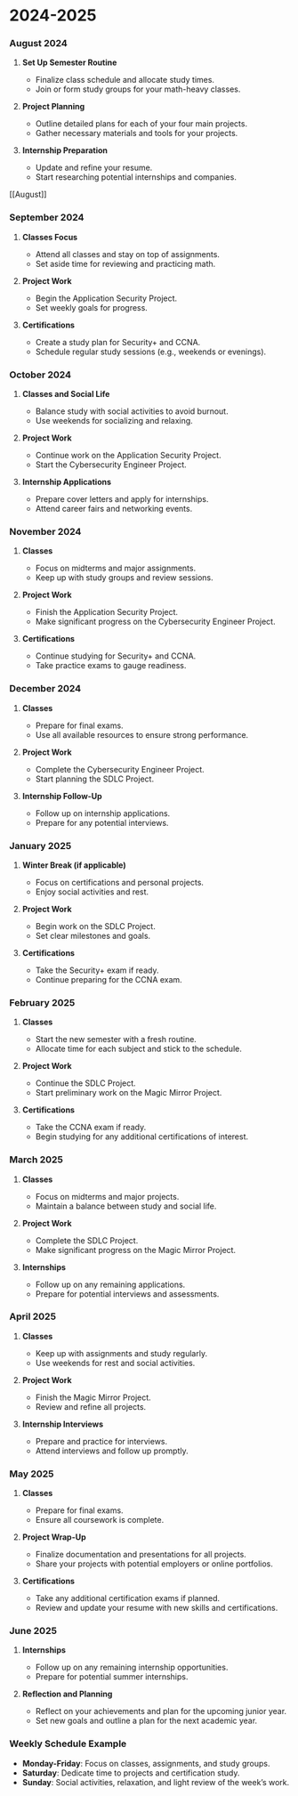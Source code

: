 # 2024-2025

### August 2024

1. **Set Up Semester Routine**
    
    - Finalize class schedule and allocate study times.
    - Join or form study groups for your math-heavy classes.
2. **Project Planning**
    
    - Outline detailed plans for each of your four main projects.
    - Gather necessary materials and tools for your projects.
3. **Internship Preparation**
    
    - Update and refine your resume.
    - Start researching potential internships and companies.

[[August]]
### September 2024

1. **Classes Focus**
    
    - Attend all classes and stay on top of assignments.
    - Set aside time for reviewing and practicing math.
2. **Project Work**
    
    - Begin the Application Security Project.
    - Set weekly goals for progress.
3. **Certifications**
    
    - Create a study plan for Security+ and CCNA.
    - Schedule regular study sessions (e.g., weekends or evenings).

### October 2024

1. **Classes and Social Life**
    
    - Balance study with social activities to avoid burnout.
    - Use weekends for socializing and relaxing.
2. **Project Work**
    
    - Continue work on the Application Security Project.
    - Start the Cybersecurity Engineer Project.
3. **Internship Applications**
    
    - Prepare cover letters and apply for internships.
    - Attend career fairs and networking events.

### November 2024

1. **Classes**
    
    - Focus on midterms and major assignments.
    - Keep up with study groups and review sessions.
2. **Project Work**
    
    - Finish the Application Security Project.
    - Make significant progress on the Cybersecurity Engineer Project.
3. **Certifications**
    
    - Continue studying for Security+ and CCNA.
    - Take practice exams to gauge readiness.

### December 2024

1. **Classes**
    
    - Prepare for final exams.
    - Use all available resources to ensure strong performance.
2. **Project Work**
    
    - Complete the Cybersecurity Engineer Project.
    - Start planning the SDLC Project.
3. **Internship Follow-Up**
    
    - Follow up on internship applications.
    - Prepare for any potential interviews.

### January 2025

1. **Winter Break (if applicable)**
    
    - Focus on certifications and personal projects.
    - Enjoy social activities and rest.
2. **Project Work**
    
    - Begin work on the SDLC Project.
    - Set clear milestones and goals.
3. **Certifications**
    
    - Take the Security+ exam if ready.
    - Continue preparing for the CCNA exam.

### February 2025

1. **Classes**
    
    - Start the new semester with a fresh routine.
    - Allocate time for each subject and stick to the schedule.
2. **Project Work**
    
    - Continue the SDLC Project.
    - Start preliminary work on the Magic Mirror Project.
3. **Certifications**
    
    - Take the CCNA exam if ready.
    - Begin studying for any additional certifications of interest.

### March 2025

1. **Classes**
    
    - Focus on midterms and major projects.
    - Maintain a balance between study and social life.
2. **Project Work**
    
    - Complete the SDLC Project.
    - Make significant progress on the Magic Mirror Project.
3. **Internships**
    
    - Follow up on any remaining applications.
    - Prepare for potential interviews and assessments.

### April 2025

1. **Classes**
    
    - Keep up with assignments and study regularly.
    - Use weekends for rest and social activities.
2. **Project Work**
    
    - Finish the Magic Mirror Project.
    - Review and refine all projects.
3. **Internship Interviews**
    
    - Prepare and practice for interviews.
    - Attend interviews and follow up promptly.

### May 2025

1. **Classes**
    
    - Prepare for final exams.
    - Ensure all coursework is complete.
2. **Project Wrap-Up**
    
    - Finalize documentation and presentations for all projects.
    - Share your projects with potential employers or online portfolios.
3. **Certifications**
    
    - Take any additional certification exams if planned.
    - Review and update your resume with new skills and certifications.

### June 2025

1. **Internships**
    
    - Follow up on any remaining internship opportunities.
    - Prepare for potential summer internships.
2. **Reflection and Planning**
    
    - Reflect on your achievements and plan for the upcoming junior year.
    - Set new goals and outline a plan for the next academic year.

### Weekly Schedule Example

- **Monday-Friday**: Focus on classes, assignments, and study groups.
- **Saturday**: Dedicate time to projects and certification study.
- **Sunday**: Social activities, relaxation, and light review of the week’s work.